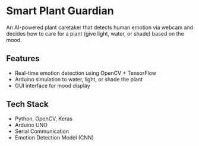 # Smart Plant Guardian 

An AI-powered plant caretaker that detects human emotion via webcam and decides how to care for a plant (give light, water, or shade) based on the mood.

## Features
- Real-time emotion detection using OpenCV + TensorFlow
- Arduino simulation to water, light, or shade the plant
- GUI interface for mood display

## Tech Stack
- Python, OpenCV, Keras
- Arduino UNO
- Serial Communication
- Emotion Detection Model (CNN)
